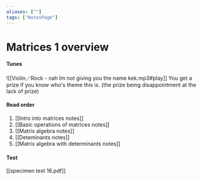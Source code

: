 ```yaml
---
aliases: [""]
tags: ["NotesPage"]
---
```


# Matrices 1 overview
#### Tunes
![[Violin／Rock - nah Im not giving you the name kek.mp3#play]]
You get a prize if you know who's theme this is. (the prize being disappointment at the lack of prize)

#### Read order
1) [[Intro into matrices notes]]
2) [[Basic operations of matrices notes]]
3) [[Matrix algebra notes]]
4) [[Deteminants notes]]
5) [[Matrix algebra with determinants notes]]

#### Test
[[specimen test 16.pdf]]